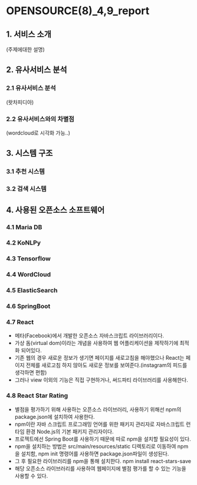 # OPENSOURCE(8)_4,9_report

## 1. 서비스 소개

(주제에대한 설명)



## 2. 유사서비스 분석

### 2.1 유사서비스 분석

(왓차피디아)

### 2.2 유사서비스와의 차별점

(wordcloud로 시각화 가능..)

## 3. 시스템 구조

### 3.1 추천 시스템



### 3.2 검색 시스템



## 4. 사용된 오픈소스 소프트웨어

### 4.1 Maria DB



### 4.2 KoNLPy



### 4.3 Tensorflow



### 4.4 WordCloud



### 4.5 ElasticSearch



### 4.6 SpringBoot



### 4.7 React

- 메타(Facebook)에서 개발한 오픈소스 자바스크립트 라이브러리이다.
- 가상 돔(virtual dom)이라는 개념을 사용하여 웹 어플리케이션을 제작하기에 최적화 되어있다.
- 기존 웹의 경우 새로운 정보가 생기면 페이지를 새로고침을 해야했으나 React는 페이지 전체를 새로고침 하지 않아도 새로운 정보를 보여준다.(instagram의 피드를 생각하면 편함)
- 그러나 view 이외의 기능은 직접 구현하거나, 써드파티 라이브러리를 사용해한다.

### 4.8 React Star Rating

- 별점을 평가하기 위해 사용하는 오픈소스 라이브러리, 사용하기 위해선 npm의 package.json에 설치하여 사용한다.
- npm이란 자바 스크립트 프로그래밍 언어를 위한 패키지 관리자로 자바스크립트 런타임 환경 Node.js의 기본 패키지 관리자이다.
- 프로젝트에선 Spring Boot를 사용하기 때문에 따로 npm을 설치할 필요성이 있다.
- npm을 설치하는 방법은  src/main/resources/static 디렉토리로 이동하여 npm을 설치함, npm init 명령어를 사용하면 package.json파일이 생성된다.
- 그 후 필요한 라이브러리를 npm을 통해 설치한다. npm install react-stars-save
- 해당 오픈소스 라이브러리를 사용하여 웹페이지에 별점 평가를 할 수 있는 기능을 사용할 수 있다.

